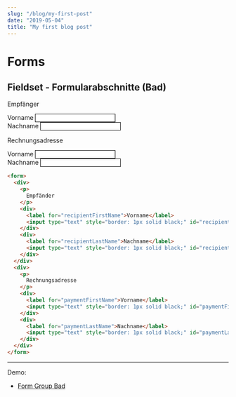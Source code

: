 ```yaml
---
slug: "/blog/my-first-post"
date: "2019-05-04"
title: "My first blog post"
---
```


# Forms
## Fieldset - Formularabschnitte (Bad)

<form>
  <div>
    <p>
      Empfänger
    </p>
    <div>
      <label for="recipientFirstName">Vorname</label>
      <input type="text" style="border: 1px solid black;" id="recipientFirstName">
    </div>
    <div>
      <label for="recipientLastName">Nachname</label>
      <input type="text" style="border: 1px solid black;" id="recipientLastName">
    </div>
  </div>
  <div>
    <p>
      Rechnungsadresse
    </p>
    <div>
      <label for="paymentFirstName">Vorname</label>
      <input type="text" style="border: 1px solid black;" id="paymentFirstName">
    </div>
    <div>
      <label for="paymentLastName">Nachname</label>
      <input type="text" style="border: 1px solid black;" id="paymentLastName">
    </div>
  </div>
</form>

```html
<form>
  <div>
    <p>
      Empfänder
    </p>
    <div>
      <label for="recipientFirstName">Vorname</label>
      <input type="text" style="border: 1px solid black;" id="recipientFirstName">
    </div>
    <div>
      <label for="recipientLastName">Nachname</label>
      <input type="text" style="border: 1px solid black;" id="recipientLastName">
    </div>
  </div>
  <div>
    <p>
      Rechnungsadresse
    </p>
    <div>
      <label for="paymentFirstName">Vorname</label>
      <input type="text" style="border: 1px solid black;" id="paymentFirstName">
    </div>
    <div>
      <label for="paymentLastName">Nachname</label>
      <input type="text" style="border: 1px solid black;" id="paymentLastName">
    </div>
  </div>
</form>
```

---

Demo:

- [Form Group Bad](/demo/form-fieldset-section-bad)
